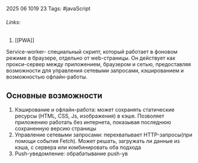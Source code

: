 2025 06 1019 23
Tags: #javaScript 
###### Links: 
1) [[PWA]]

Service-worker- специальный скрипт, который работает в фоновом режиме в браузере, отдельно от web-страницы. Он действует как прокси-сервер между приложением, браузером и сетью, предоставляя возможности для управления сетевыми запросами, кэшированием и возможностью офлайн-работы. 
## Основные возможности
1) Кэширование и офлайн-работа: может сохранять статические ресурcы (HTML, CSS, Js, изображения) в кэше. Позволяет приложению работать без интернета, показывая последнюю сохраненную версию страницы
2) Управление сетевыми запросами: перехватывает HTTP-запросы(при помощи события Fetch). Может решать, загружать ли данные из кэша, с сервера или комбинировать оба подхода
3) Push-уведомление: обрабатывание push-ув